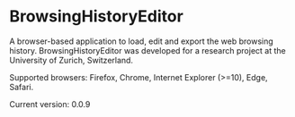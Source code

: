 # BrowsingHistoryEditor

A browser-based application to load, edit and export the web browsing history.
BrowsingHistoryEditor was developed for a research project at the University of Zurich, Switzerland.

Supported browsers: Firefox, Chrome, Internet Explorer (>=10), Edge, Safari.

Current version: 0.0.9
